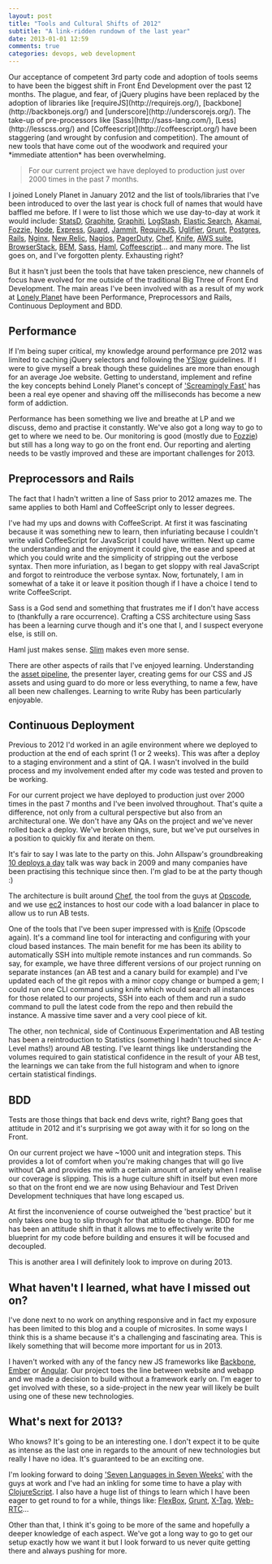 ```yaml
---
layout: post
title: "Tools and Cultural Shifts of 2012"
subtitle: "A link-ridden rundown of the last year"
date: 2013-01-01 12:59
comments: true
categories: devops, web development
---
```


<p class="blog-intro">Our acceptance of competent 3rd party code and adoption of tools seems to have been the biggest shift in Front End Development over the past 12 months. The plague, and fear, of jQuery plugins have been replaced by the adoption of libraries like [requireJS](http://requirejs.org/), [backbone](http://backbonejs.org/) and [underscore](http://underscorejs.org/). The take-up of pre-processors like [Sass](http://sass-lang.com/), [Less](http://lesscss.org/) and [Coffeescript](http://coffeescript.org/) have been staggering (and wrought by confusion and competition). The amount of new tools that have come out of the woodwork and required your *immediate attention* has been overwhelming.</p>

<blockquote class="pull-quote">For our current project we have deployed to production just over 2000 times in the past 7 months.</blockquote>

I joined Lonely Planet in January 2012 and the list of tools/libraries that I've been introduced to over the last year is chock full of names that would have baffled me before. If I were to list those which we use day-to-day at work it would include: [StatsD](https://github.com/etsy/statsd), [Graphite](http://graphite.wikidot.com/), [Graphiti](https://github.com/paperlesspost/graphiti), [LogStash](http://logstash.net/), [Elastic Search](http://www.elasticsearch.org/), [Akamai](http://www.akamai.com), [Fozzie](https://github.com/lonelyplanet/fozzie), [Node](http://nodejs.org/), [Express](http://expressjs.com/), [Guard](https://github.com/guard/guard), [Jammit](https://github.com/documentcloud/jammit), [RequireJS](http://requirejs.org/), [Uglifier](https://github.com/lautis/uglifier), [Grunt](http://gruntjs.com/), [Postgres](http://www.postgresql.org/), [Rails](http://rubyonrails.org/), [Nginx](http://wiki.nginx.org/Main), [New Relic](http://newrelic.com/), [Nagios](http://www.nagios.org/), [PagerDuty](http://www.pagerduty.com/), [Chef](http://www.opscode.com/chef/), [Knife](http://wiki.opscode.com/display/chef/Knife), [AWS suite](http://aws.amazon.com/), [BrowserStack](http://www.browserstack.com/), [BEM](http://bem.info/method/), [Sass](http://sass-lang.com/), [Haml](http://haml.info/), [Coffeescript](http://coffeescript.org/)&hellip; and many more. The list goes on, and I've forgotten plenty. Exhausting right?

But it hasn't just been the tools that have taken prescience, new channels of focus have evolved for me outside of the traditional Big Three  of Front End Development. The main areas I've been involved with as a result of my work at [Lonely Planet](http://www.lonelyplanet.com/vietnam/ho-chi-minh-city/hotels) have been Performance, Preprocessors and Rails, Continuous Deployment and BDD.

## Performance

If I'm being super critical, my knowledge around performance pre 2012 was limited to caching jQuery selectors and following the [YSlow](http://developer.yahoo.com/yslow/) guidelines. If I were to give myself a break though these guidelines are more than enough for an average Joe website. Getting to understand, implement and refine the key concepts behind Lonely Planet's concept of ['Screamingly Fast'](http://www.slideshare.net/mbjenn/performance-and-metrics-at-lonely-planet-14589911) has been a real eye opener and shaving off the milliseconds has become a new form of addiction.

Performance has been something we live and breathe at LP and we discuss, demo and practise it constantly. We've also got a long way to go to get to where we need to be. Our monitoring is good (mostly due to [Fozzie](https://github.com/lonelyplanet/fozzie)) but still has a long way to go on the front end. Our reporting and alerting needs to be vastly improved and these are important challenges for 2013. 

## Preprocessors and Rails

The fact that I hadn't written a line of Sass prior to 2012 amazes me. The same applies to both Haml and CoffeeScript only to lesser degrees. 

I've had my ups and downs with CoffeeScript. At first it was fascinating because it was something new to learn, then infuriating because I couldn't write valid CoffeeScript for JavaScript I could have written. Next up came the understanding and the enjoyment it could give, the ease and speed at which you could write and the simplicity of stripping out the verbose syntax. Then more infuriation, as I began to get sloppy with real JavaScript and forgot to reintroduce the verbose syntax. 
Now, fortunately, I am in somewhat of a take it or leave it position though if I have a choice I tend to write CoffeeScript. 

Sass is a God send and something that frustrates me if I don't have access to (thankfully a rare occurrence). Crafting a CSS architecture using Sass has been a learning curve though and it's one that I, and I suspect everyone else, is still on.

Haml just makes sense. [Slim](http://slim-lang.com/) makes even more sense.

There are other aspects of rails that I've enjoyed learning. Understanding the [asset pipeline](http://guides.rubyonrails.org/asset_pipeline.html), the presenter layer, creating gems for our CSS and JS assets and using guard to do more or less everything, to name a few, have all been new challenges. Learning to write Ruby has been particularly enjoyable.

## Continuous Deployment

Previous to 2012 I'd worked in an agile environment where we deployed to production at the end of each sprint (1 or 2 weeks). This was after a deploy to a staging environment and a stint of QA. I wasn't involved in the build process and my involvement ended after my code was tested and proven to be working.

For our current project we have deployed to production just over 2000 times in the past 7 months and I've been involved throughout. That's quite a difference, not only from a cultural perspective but also from an architectural one. We don't have any QAs on the project and we've never rolled back a deploy. We've broken things, sure, but we've put ourselves in a position to quickly fix and iterate on them. 

It's fair to say I was late to the party on this. John Allspaw's groundbreaking [10 deploys a day](http://www.slideshare.net/jallspaw/10-deploys-per-day-dev-and-ops-cooperation-at-flickr) talk was way back in 2009 and many companies have been practising this technique since then. I'm glad to be at the party though :)

The architecture is built around [Chef](http://www.opscode.com/chef/), the tool from the guys at [Opscode](http://www.opscode.com/), and we use [ec2](http://aws.amazon.com/ec2/) instances to host our code with a load balancer in place to allow us to run AB tests.

One of the tools that I've been super impressed with is [Knife](http://wiki.opscode.com/display/chef/Knife) (Opscode again). It's a command line tool for interacting and configuring with your cloud based instances. The main benefit for me has been its ability to automatically SSH into multiple remote instances and run commands. So say, for example, we have three different versions of our project running on separate instances (an AB test and a canary build for example) and I've updated each of the git repos with a minor copy change or bumped a gem; I could run one CLI command using knife which would search all instances for those related to our projects, SSH into each of them and run a sudo command to pull the latest code from the repo and then rebuild the instance. A massive time saver and a very cool piece of kit.

The other, non technical, side of Continuous Experimentation and AB testing has been a reintroduction to Statistics (something I hadn't touched since A-Level maths!) around AB testing. I've learnt things like understanding the volumes required to gain statistical confidence in the result of your AB test, the learnings we can take from the full histogram and when to ignore certain statistical findings.

## BDD

Tests are those things that back end devs write, right? Bang goes that attitude in 2012 and it's surprising we got away with it for so long on the Front.

On our current project we have ~1000 unit and integration steps. This provides a lot of comfort when you're making changes that will go live without QA and provides me with a certain amount of anxiety when I realise our coverage is slipping. This is a huge culture shift in itself but even more so that on the front end we are now using Behaviour and Test Driven Development techniques that have long escaped us. 

At first the inconvenience of course outweighed the 'best practice' but it only takes one bug to slip through for that attitude to change. BDD for me has been an attitude shift in that it allows me to effectively write the blueprint for my code before building and ensures it will be focused and decoupled.

This is another area I will definitely look to improve on during 2013.

## What haven't I learned, what have I missed out on?

I've done next to no work on anything responsive and in fact my exposure has been limited to this blog and a couple of microsites. In some ways I think this is a shame because it's a challenging and fascinating area. This is likely something that will become more important for us in 2013.

I haven't worked with any of the fancy new JS frameworks like [Backbone](http://backbonejs.org/), [Ember](http://emberjs.com/) or [Angular](http://angularjs.org/). Our project toes the line between website and webapp and we made a decision to build without a framework early on. I'm eager to get involved with these, so a side-project in the new year will likely be built using one of these new technologies.

## What's next for 2013?

Who knows? It's going to be an interesting one. I don't expect it to be quite as intense as the last one in regards to the amount of new technologies but really I have no idea. It's guaranteed to be an exciting one. 

I'm looking forward to doing ['Seven Languages in Seven Weeks'](http://pragprog.com/book/btlang/seven-languages-in-seven-weeks) with the guys at work and I've had an inkling for some time to have a play with [ClojureScript](https://github.com/clojure/clojurescript). I also have a huge list of things to learn which I have been eager to get round to for a while, things like: [FlexBox](http://www.w3.org/TR/css3-flexbox/), [Grunt](http://gruntjs.com/), [X-Tag](https://github.com/mozilla/x-tag), [Web-RTC](http://www.webrtc.org/)&hellip;

Other than that, I think it's going to be more of the same and hopefully a deeper knowledge of each aspect. We've got a long way to go to get our setup exactly how we want it but I look forward to us never quite getting there and always pushing for more.




